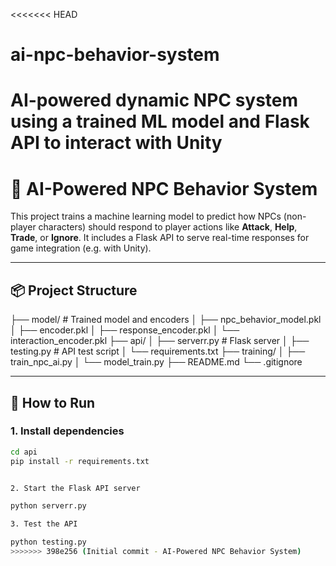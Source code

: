 <<<<<<< HEAD
# ai-npc-behavior-system
AI-powered dynamic NPC system using a trained ML model and Flask API to interact with Unity
=======
# 🧠 AI-Powered NPC Behavior System

This project trains a machine learning model to predict how NPCs (non-player characters) should respond to player actions like **Attack**, **Help**, **Trade**, or **Ignore**. It includes a Flask API to serve real-time responses for game integration (e.g. with Unity).

---

## 📦 Project Structure

├── model/ # Trained model and encoders
│ ├── npc_behavior_model.pkl
│ ├── encoder.pkl
│ ├── response_encoder.pkl
│ └── interaction_encoder.pkl
├── api/
│ ├── serverr.py # Flask server
│ ├── testing.py # API test script
│ └── requirements.txt
├── training/
│ ├── train_npc_ai.py
│ └── model_train.py
├── README.md
└── .gitignore


---

## 🚀 How to Run

### 1. Install dependencies
```bash
cd api
pip install -r requirements.txt


2. Start the Flask API server

python serverr.py

3. Test the API

python testing.py
>>>>>>> 398e256 (Initial commit - AI-Powered NPC Behavior System)

